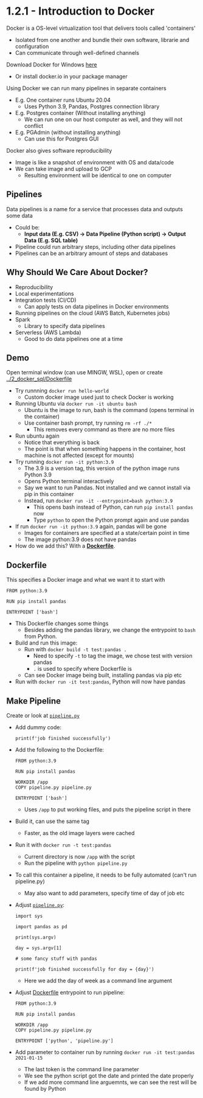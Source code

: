 # 1.2.1 - Introduction to Docker

Docker is a OS-level virtualization tool that delivers tools called 'containers'
- Isolated from one another and bundle their own software, librarie and configuration
- Can communicate through well-defined channels

Download Docker for Windows [here](https://www.docker.com/products/docker-desktop/)
- Or install docker.io in your package manager

Using Docker we can run many pipelines in separate containers
- E.g. One container runs Ubuntu 20.04
    - Uses Python 3.9, Pandas, Postgres connection library
- E.g. Postgres container (Without installing anything)
    - We can run one on our host computer as well, and they will not conflict
- E.g. PGAdmin (without installing anything)
    - Can use this for Postgres GUI

Docker also gives software reproducibility
- Image is like a snapshot of environment with OS and data/code
- We can take image and upload to GCP
    - Resulting environment will be identical to one on computer

## Pipelines

Data pipelines is a name for a service that processes data and outputs some data
- Could be:
    - **Input data (E.g. CSV) -> Data Pipeline (Python script) -> Output Data (E.g. SQL table)**
- Pipeline could run arbitrary steps, including other data pipelines
- Pipelines can be an arbitrary amount of steps and databases

## Why Should We Care About Docker?

- Reproducibility
- Local experimentations
- Integration tests (CI/CD)
    - Can apply tests on data pipelines in Docker environments
- Running pipelines on the cloud (AWS Batch, Kubernetes jobs)
- Spark
    - Library to specify data pipelines
- Serverless (AWS Lambda)
    - Good to do data pipelines one at a time

## Demo

Open terminal window (can use MINGW, WSL), open or create [../2_docker_sql/Dockerfile](../2_docker_sql/Dockerfile)
- Try runnning `docker run hello-world`
    - Custom docker image used just to check Docker is working
- Running Ubuntu via `docker run -it ubuntu bash`
    - Ubuntu is the image to run, bash is the command (opens terminal in the container)
    - Use container bash prompt, try running `rm -rf ./*`
        - This removes every command as there are no more files
- Run ubuntu again
    - Notice that everything is back
    - The point is that when something happens in the container, host machine is not affected (except for mounts)
- Try running `docker run -it python:3.9`
    - The 3.9 is a version tag, this version of the python image runs Python 3.9
    - Opens Python terminal interactively
    - Say we want to run Pandas. Not installed and we cannot install via pip in this container
    - Instead, run `docker run -it --entrypoint=bash python:3.9`
        - This opens bash instead of Python, can run `pip install pandas` now
        - Type `python` to open the Python prompt again and use pandas
- If run `docker run -it python:3.9` again, pandas will be gone
    - Images for containers are specified at a state/certain point in time
    - The image python:3.9 does not have pandas
- How do we add this? With a **[Dockerfile](../2_docker_sql/Dockerfile)**.

## Dockerfile

This specifies a Docker image and what we want it to start with
```
FROM python:3.9

RUN pip install pandas

ENTRYPOINT ['bash']
```
- This Dockerfile changes some things
    - Besides adding the pandas library, we change the entrypoint to `bash` from Python.
- Build and run this image:
    - Run with `docker build -t test:pandas .`
        - Need to specify `-t` to tag the image, we chose test with version pandas
        - `.` is used to specify where Dockerfile is
    - Can see Docker image being built, installing pandas via pip etc
- Run with `docker run -it test:pandas`, Python will now have pandas

## Make Pipeline

Create or look at [`pipeline.py`](../2_docker_sql/pipeline.py)
- Add dummy code:
    ```
    print(f'job finished successfully')
    ```
- Add the following to the Dockerfile:
    ```
    FROM python:3.9

    RUN pip install pandas

    WORKDIR /app
    COPY pipeline.py pipeline.py

    ENTRYPOINT ['bash']
    ```
    - Uses `/app` to put working files, and puts the pipeline script in there
- Build it, can use the same tag
    - Faster, as the old image layers were cached
- Run it with `docker run -t test:pandas`
    - Current directory is now `/app` with the script
    - Run the pipeline with `python pipeline.py`
- To call this container a pipeline, it needs to be fully automated (can't run pipeline.py)
    - May also want to add parameters, specify time of day of job etc

- Adjust [`pipeline.py`](../2_docker_sql/pipeline.py):
    ```
    import sys

    import pandas as pd

    print(sys.argv)

    day = sys.argv[1]

    # some fancy stuff with pandas

    print(f'job finished successfully for day = {day}')
    ```
    - Here we add the day of week as a command line argument
- Adjust [Dockerfile](../2_docker_sql/Dockerfile) entrypoint to run pipeline:
    ```
    FROM python:3.9

    RUN pip install pandas

    WORKDIR /app
    COPY pipeline.py pipeline.py

    ENTRYPOINT ['python', 'pipeline.py']
    ```
- Add parameter to container run by running `docker run -it test:pandas 2021-01-15`
    - The last token is the command line parameter
    - We see the python script got the date and printed the date properly
    - If we add more command line arguemnts, we can see the rest will be found by Python
